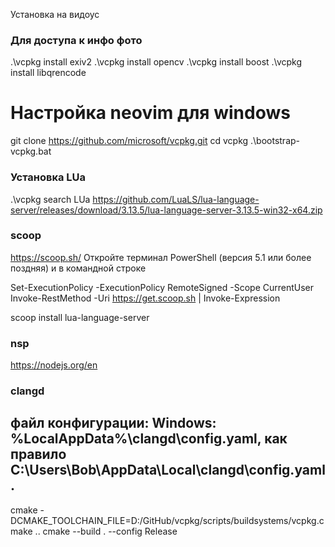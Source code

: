 Установка на видоус
### Для доступа к инфо фото
.\vcpkg install exiv2
.\vcpkg install opencv
.\vcpkg install boost
.\vcpkg install libqrencode

# Настройка neovim для windows
git clone https://github.com/microsoft/vcpkg.git
cd vcpkg
.\bootstrap-vcpkg.bat
   
### Установка LUa
.\vcpkg search LUa
https://github.com/LuaLS/lua-language-server/releases/download/3.13.5/lua-language-server-3.13.5-win32-x64.zip
   
   
### scoop
https://scoop.sh/
Откройте терминал PowerShell (версия 5.1 или более поздняя) и в командной строке

Set-ExecutionPolicy -ExecutionPolicy RemoteSigned -Scope CurrentUser
Invoke-RestMethod -Uri https://get.scoop.sh | Invoke-Expression

scoop install lua-language-server

### nsp
https://nodejs.org/en

### clangd
файл конфигурации:
Windows: %LocalAppData%\clangd\config.yaml, как правило C:\Users\Bob\AppData\Local\clangd\config.yaml.
-------------------------------------------------------------


cmake -DCMAKE_TOOLCHAIN_FILE=D:/GitHub/vcpkg/scripts/buildsystems/vcpkg.cmake ..
cmake --build . --config Release
